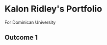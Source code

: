 <body>
  <h1>Kalon Ridley's Portfolio</h1>
  <p>For Dominican University</p>
  <div><h2>Outcome 1</h2></div>
</body>

